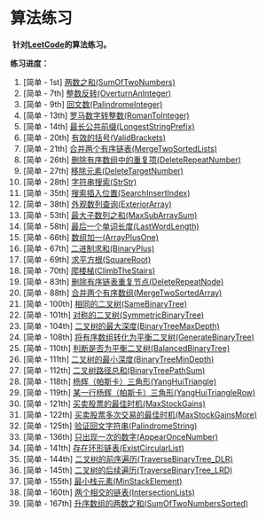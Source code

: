 # 算法练习
​	**针对[LeetCode](https://leetcode-cn.com)的算法练习。**



**练习进度：**

1. [简单 - 1st] [两数之和(SumOfTwoNumbers)](https://leetcode-cn.com/problems/two-sum/)
2. [简单 - 7th] [整数反转(OverturnAnInteger)](https://leetcode-cn.com/problems/reverse-integer/)
3. [简单 - 9th] [回文数(PalindromeInteger)](https://leetcode-cn.com/problems/palindrome-number/)
4. [简单 - 13th] [罗马数字转整数(RomanToInteger)](https://leetcode-cn.com/problems/roman-to-integer/)
5. [简单 - 14th] [最长公共前缀(LongestStringPrefix)](https://leetcode-cn.com/problems/longest-common-prefix/)
6. [简单 - 20th] [有效的括号(ValidBrackets)](https://leetcode-cn.com/problems/valid-parentheses/)
7. [简单 - 21th] [合并两个有序链表(MergeTwoSortedLists)](https://leetcode-cn.com/problems/merge-two-sorted-lists/)
8. [简单 - 26th] [删除有序数组中的重复项(DeleteRepeatNumber)](https://leetcode-cn.com/problems/remove-duplicates-from-sorted-array/)
9. [简单 - 27th] [移除元素(DeleteTargetNumber)](https://leetcode-cn.com/problems/remove-element/)
10. [简单 - 28th] [字符串搜索(StrStr)](https://leetcode-cn.com/problems/implement-strstr/)
11. [简单 - 35th] [搜索插入位置(SearchInsertIndex)](https://leetcode-cn.com/problems/search-insert-position/)
12. [简单 - 38th] [外观数列查询(ExteriorArray)](https://leetcode-cn.com/problems/count-and-say/)
13. [简单 - 53th] [最大子数列之和(MaxSubArraySum)](https://leetcode-cn.com/problems/maximum-subarray/)
14. [简单 - 58th] [最后一个单词长度(LastWordLength)](https://leetcode-cn.com/problems/length-of-last-word/)
15. [简单 - 66th] [数组加一(ArrayPlusOne)](https://leetcode-cn.com/problems/plus-one/)
16. [简单 - 67th] [二进制求和(BinaryPlus)](https://leetcode-cn.com/problems/add-binary/)
17. [简单 - 69th] [求平方根(SquareRoot)](https://leetcode-cn.com/problems/sqrtx/)
18. [简单 - 70th] [爬楼梯(ClimbTheStairs)](https://leetcode-cn.com/problems/climbing-stairs/)
19. [简单 - 83th] [删除有序链表重复节点(DeleteRepeatNode)](https://leetcode-cn.com/problems/remove-duplicates-from-sorted-list/)
20. [简单 - 88th] [合并两个有序数组(MergeTwoSortedArray)](https://leetcode-cn.com/problems/merge-sorted-array/)
21. [简单 - 100th] [相同的二叉树(SameBinaryTree)](https://leetcode-cn.com/problems/same-tree/)
22. [简单 - 101th] [对称的二叉树(SymmetricBinaryTree)](https://leetcode-cn.com/problems/symmetric-tree/)
23. [简单 - 104th] [二叉树的最大深度(BinaryTreeMaxDepth)](https://leetcode-cn.com/problems/maximum-depth-of-binary-tree/)
24. [简单 - 108th] [将有序数组转化为平衡二叉树(GenerateBinaryTree)](https://leetcode-cn.com/problems/convert-sorted-array-to-binary-search-tree/)
25. [简单 - 110th] [判断是否为平衡二叉树(BalancedBinaryTree)](https://leetcode-cn.com/problems/balanced-binary-tree/)
26. [简单 - 111th] [二叉树的最小深度(BinaryTreeMinDepth)](https://leetcode-cn.com/problems/minimum-depth-of-binary-tree/)
27. [简单 - 112th] [二叉树路径总和(BinaryTreePathSum)](https://leetcode-cn.com/problems/path-sum/)
28. [简单 - 118th] [杨辉（帕斯卡）三角形(YangHuiTriangle)](https://leetcode-cn.com/problems/pascals-triangle/)
29. [简单 - 119th] [某一行杨辉（帕斯卡）三角形(YangHuiTriangleRow)](https://leetcode-cn.com/problems/pascals-triangle-ii/)
30. [简单 - 121th] [买卖股票的最佳时机(MaxStockGains)](https://leetcode-cn.com/problems/best-time-to-buy-and-sell-stock/)
31. [简单 - 122th] [买卖股票多次交易的最佳时机(MaxStockGainsMore)](https://leetcode-cn.com/problems/best-time-to-buy-and-sell-stock-ii/)
32. [简单 - 125th] [验证回文字符串(PalindromeString)](https://leetcode-cn.com/problems/valid-palindrome/)
33. [简单 - 136th] [只出现一次的数字(AppearOnceNumber)](https://leetcode-cn.com/problems/single-number/)
34. [简单 - 141th] [存在环形链表(ExistCircularList)](https://leetcode-cn.com/problems/linked-list-cycle/)
35. [简单 - 144th] [二叉树的前序遍历(TraverseBinaryTree_DLR)](https://leetcode-cn.com/problems/binary-tree-preorder-traversal/)
36. [简单 - 145th] [二叉树的后续遍历(TraverseBinaryTree_LRD)](https://leetcode-cn.com/problems/binary-tree-postorder-traversal/)
37. [简单 - 155th] [最小栈元素(MinStackElement)](https://leetcode-cn.com/problems/min-stack/)
38. [简单 - 160th] [两个相交的链表(IntersectionLists)](https://leetcode-cn.com/problems/intersection-of-two-linked-lists/)
39. [简单 - 167th] [升序数组的两数之和(SumOfTwoNumbersSorted)](https://leetcode-cn.com/problems/two-sum-ii-input-array-is-sorted/)
